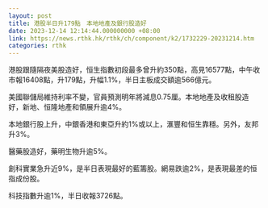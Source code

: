 ```yaml
---
layout: post
title: 港股半日升179點　本地地產及銀行股造好
date: 2023-12-14 12:14:44.000000000 +08:00
link: https://news.rthk.hk/rthk/ch/component/k2/1732229-20231214.htm
categories: rthk
---
```


港股跟隨隔夜美股造好，恒生指數初段最多曾升約350點，高見16577點，中午收市報16408點，升179點，升幅1.1%，半日主板成交額逾566億元。

美國聯儲局維持利率不變，官員預測明年將減息0.75厘。本地地產及收租股造好，新地、恒隆地產和領展升逾4%。

本地銀行股上升，中銀香港和東亞升約1%或以上，滙豐和恒生靠穩。另外，友邦升3%。

醫藥股造好，藥明生物升逾5%。

創科實業急升近9%，是半日表現最好的藍籌股。網易跌逾2%，是表現最差的恒指成份股。

科技指數升逾1%，半日收報3726點。
